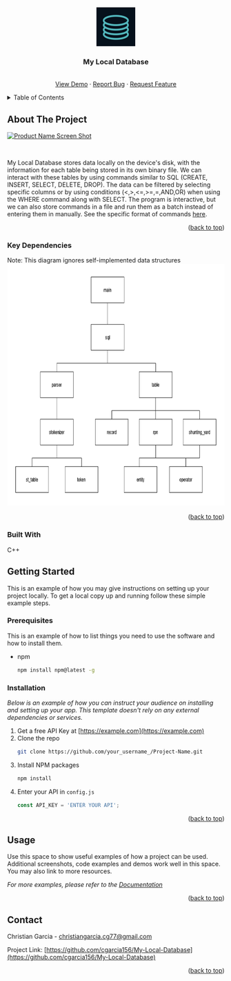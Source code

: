 <a name="readme-top"></a>

<!-- PROJECT LOGO -->
<br />
<div align="center">
  <a href="https://github.com/cgarcia156/My-Local-Database">
    <img src="images/DB.png" alt="Logo" width="90" height="90">
  </a>
  
  <h3 align="center">My Local Database</h3>

  <p align="center">
    <br />
    <a href="https://github.com/cgarcia156/My-Local-Database">View Demo</a>
    ·
    <a href="https://github.com/cgarcia156/My-Local-Database/issues">Report Bug</a>
    ·
    <a href="https://github.com/cgarcia156/My-Local-Database/issues">Request Feature</a>
  </p>
</div>



<!-- TABLE OF CONTENTS -->
<details>
  <summary>Table of Contents</summary>
  <ol>
    <li>
      <a href="#about-the-project">About The Project</a>
      <ul>
        <li><a href="#key-dependencies">Key Dependencies</a></li>
        <li><a href="#built-with">Built With</a></li>
      </ul>
    </li>
    <li>
      <a href="#getting-started">Getting Started</a>
      <ul>
        <li><a href="#prerequisites">Prerequisites</a></li>
        <li><a href="#installation">Installation</a></li>
      </ul>
    </li>
    <li><a href="#usage">Usage</a></li>
    <li><a href="#contact">Contact</a></li>
  </ol>
</details>



<!-- ABOUT THE PROJECT -->
## About The Project

[![Product Name Screen Shot][product-screenshot]](https://example.com)

<br>

My Local Database stores data locally on the device's disk, with the information for each table being stored in its own binary file.
We can interact with these tables by using commands similar to SQL (CREATE, INSERT, SELECT, DELETE, DROP). The data can be filtered 
by selecting specific columns or by using conditions (<,>,<=,>=,=,AND,OR) when using the WHERE command along with SELECT. 
The program is interactive, but we can also store commands in a file and run them as a batch instead of entering them in manually.
See the specific format of commands <a href="#usage">here</a>.


<p align="right">(<a href="#readme-top">back to top</a>)</p>

### Key Dependencies
Note: This diagram ignores self-implemented data structures
<img src="images/dependencies.png" alt="Dependencies" width="790" height="560">

<p align="right">(<a href="#readme-top">back to top</a>)</p>

### Built With

C++


<!-- GETTING STARTED -->
## Getting Started

This is an example of how you may give instructions on setting up your project locally.
To get a local copy up and running follow these simple example steps.

### Prerequisites

This is an example of how to list things you need to use the software and how to install them.
* npm
  ```sh
  npm install npm@latest -g
  ```

### Installation

_Below is an example of how you can instruct your audience on installing and setting up your app. This template doesn't rely on any external dependencies or services._

1. Get a free API Key at [https://example.com](https://example.com)
2. Clone the repo
   ```sh
   git clone https://github.com/your_username_/Project-Name.git
   ```
3. Install NPM packages
   ```sh
   npm install
   ```
4. Enter your API in `config.js`
   ```js
   const API_KEY = 'ENTER YOUR API';
   ```

<p align="right">(<a href="#readme-top">back to top</a>)</p>



<!-- USAGE EXAMPLES -->
## Usage

Use this space to show useful examples of how a project can be used. Additional screenshots, code examples and demos work well in this space. You may also link to more resources.

_For more examples, please refer to the [Documentation](https://example.com)_

<p align="right">(<a href="#readme-top">back to top</a>)</p>



<!-- CONTACT -->
## Contact

Christian Garcia - christiangarcia.cg77@gmail.com

Project Link: [https://github.com/cgarcia156/My-Local-Database](https://github.com/cgarcia156/My-Local-Database)

<p align="right">(<a href="#readme-top">back to top</a>)</p>

[product-screenshot]: images/screenshot.png

